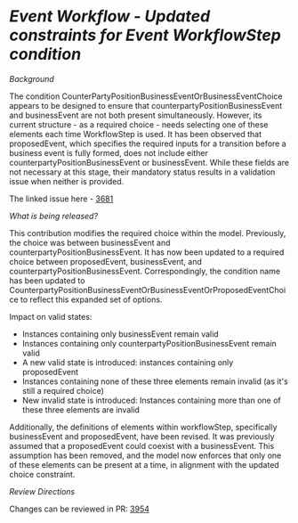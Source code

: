 # _Event Workflow - Updated constraints for Event WorkflowStep condition_

_Background_

The condition CounterPartyPositionBusinessEventOrBusinessEventChoice appears to be designed to ensure that counterpartyPositionBusinessEvent and businessEvent are not both present simultaneously. However, its current structure - as a required choice - needs selecting one of these elements each time WorkflowStep is used.
It has been observed that proposedEvent, which specifies the required inputs for a transition before a business event is fully formed, does not include either counterpartyPositionBusinessEvent or businessEvent. While these fields are not necessary at this stage, their mandatory status results in a validation issue when neither is provided.

The linked issue here - [3681](https://github.com/finos/common-domain-model/issues/3681)

_What is being released?_

This contribution modifies the required choice within the model. Previously, the choice was between businessEvent and counterpartyPositionBusinessEvent. It has now been updated to a required choice between proposedEvent, businessEvent, and counterpartyPositionBusinessEvent. Correspondingly, the condition name has been updated to CounterpartyPositionBusinessEventOrBusinessEventOrProposedEventChoice to reflect this expanded set of options.

Impact on valid states:
- Instances containing only businessEvent remain valid
- Instances containing only counterpartyPositionBusinessEvent remain valid
- A new valid state is introduced: instances containing only proposedEvent
- Instances containing none of these three elements remain invalid (as it's still a required choice)
- New invalid state is introduced: Instances containing more than one of these three elements are invalid

Additionally, the definitions of elements within workflowStep, specifically businessEvent and proposedEvent, have been revised. It was previously assumed that a proposedEvent could coexist with a businessEvent. This assumption has been removed, and the model now enforces that only one of these elements can be present at a time, in alignment with the updated choice constraint.

_Review Directions_

Changes can be reviewed in PR: [3954](https://github.com/finos/common-domain-model/pull/3954)
